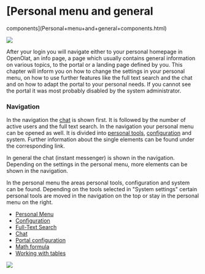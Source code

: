 #  [Personal menu and general
components](Personal+menu+and+general+components.html)

![](../../download/attachments/590039/home.png)

After your login you will navigate either to your personal homepage in
OpenOlat, an info page, a page which usually contains general information on
various topics, to the portal or a landing page defined by you. This chapter
will inform you on how to change the settings in your personal menu, on how to
use further features like the full text search and the chat and on how to
adapt the portal to your personal needs. If you cannot see the portal it was
most probably disabled by the system administrator.

### Navigation

In the navigation the [chat](Chat.html) is shown first. It is followed by the
number of active users and the full text search. In the navigation your
personal menu can be opened as well. It is divided into [personal
tools](Personal+Menu.html), [configuration](Configuration.html) and system.
Further information about the single elements can be found under the
corresponding link.

In general the chat (instant messenger) is shown in the navigation. Depending
on the settings in the personal menu, more elements can be shown in the
navigation.

In the personal menu the areas personal tools, configuration and system can be
found. Depending on the tools selected in "System settings" certain personal
tools are moved in the navigation on the top or stay in the personal menu on
the right.

  * [Personal Menu](Personal+Menu.html)
  * [Configuration](Configuration.html)
  * [Full-Text Search](Full-Text+Search.html)
  * [Chat](Chat.html)
  * [Portal configuration](Portal+configuration.html)
  * [Math formula](Math+formula.html)
  * [Working with tables](Working+with+tables.html)

  

![](../../download/attachments/590936/en_navigation.png)


